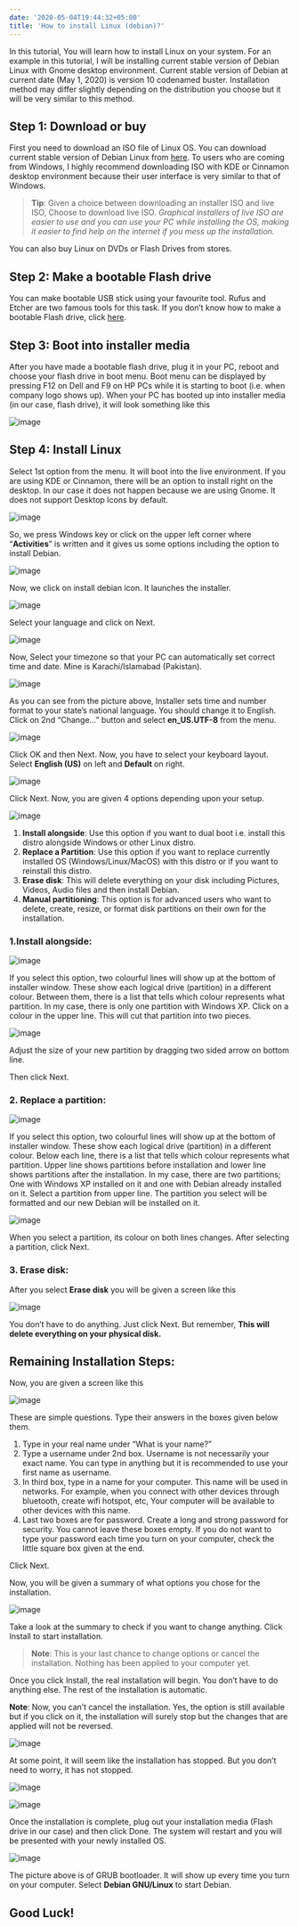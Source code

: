 ```yaml
---
date: '2020-05-04T19:44:32+05:00'
title: 'How to install Linux (debian)?'
---
```


In this tutorial, You will learn how to install Linux on your system. For an example in this tutorial, I will be installing current stable version of Debian Linux with Gnome desktop environment. Current stable version of Debian at current date (May 1, 2020) is version 10 codenamed buster. Installation method may differ slightly depending on the distribution you choose but it will be very similar to this method.

## Step 1: Download or buy

First you need to download an ISO file of Linux OS. You can download current stable version of Debian Linux from [here](https://cdimage.debian.org/debian-cd/current-live/amd64/iso-hybrid/). To users who are coming from Windows, I highly recommend downloading ISO with KDE or Cinnamon desktop environment because their user interface is very similar to that of Windows.

> **Tip**: Given a choice between downloading an installer ISO and live ISO, Choose to download live ISO.
> *Graphical installers of live ISO are easier to use and you can use your PC while installing the OS, making it easier to find help on the internet if you mess up the installation.*

You can also buy Linux on DVDs or Flash Drives from stores.

## Step 2: Make a bootable Flash drive

You can make bootable USB stick using your favourite tool. Rufus and Etcher are two famous tools for this task. If you don’t know how to make a bootable Flash drive, click [here](https://blog.mazharhussain.dev/posts/how-to-make-a-bootable-usb-flash-drive/).

## Step 3: Boot into installer media

After you have made a bootable flash drive, plug it in your PC, reboot and choose your flash drive in boot menu. Boot menu can be displayed by pressing F12 on Dell and F9 on HP PCs while it is starting to boot (i.e. when company logo shows up). When your PC has booted up into installer media (in our case, flash drive), it will look something like this

![image](/images/how-to-install-linux-debian/10.png)

## Step 4: Install Linux

Select 1st option from the menu. It will boot into the live environment. If you are using KDE or Cinnamon, there will be an option to install right on the desktop. In our case it does not happen because we are using Gnome. It does not support Desktop Icons by default.

![image](/images/how-to-install-linux-debian/30.png)

So, we press Windows key or click on the upper left corner where “**Activities**” is written and it gives us some options including the option to install Debian.

![image](/images/how-to-install-linux-debian/40.png)

Now, we click on install debian icon. It launches the installer.

![image](/images/how-to-install-linux-debian/50.png)

Select your language and click on Next.

![image](/images/how-to-install-linux-debian/60.png)

Now, Select your timezone so that your PC can automatically set correct time and date. Mine is Karachi/Islamabad (Pakistan).

![image](/images/how-to-install-linux-debian/70.png)

As you can see from the picture above, Installer sets time and number format to your state’s national language. You should change it to English. Click on 2nd “Change…” button and select **en_US.UTF-8** from the menu.

![image](/images/how-to-install-linux-debian/80.png)

Click OK and then Next. Now, you have to select your keyboard layout. Select **English (US)** on left and **Default** on right.

![image](/images/how-to-install-linux-debian/90.png)

Click Next. Now, you are given 4 options depending upon your setup.

![image](/images/how-to-install-linux-debian/101.png)

1. **Install alongside**: Use this option if you want to dual boot i.e. install this distro alongside Windows or other Linux distro.
1. **Replace a Partition**: Use this option if you want to replace currently installed OS (Windows/Linux/MacOS) with this distro or if you want to reinstall this distro.
1. **Erase disk**: This will delete everything on your disk including Pictures, Videos, Audio files and then install Debian.
1. **Manual partitioning**: This option is for advanced users who want to delete, create, resize, or format disk partitions on their own for the installation.

### 1.Install alongside:

![image](/images/how-to-install-linux-debian/102-1.png)

If you select this option, two colourful lines will show up at the bottom of installer window. These show each logical drive (partition) in a different colour. Between them, there is a list that tells which colour represents what partition. In my case, there is only one partition with Windows XP. Click on a colour in the upper line. This will cut that partition into two pieces.

![image](/images/how-to-install-linux-debian/103.png)

Adjust the size of your new partition by dragging two sided arrow on bottom line.

Then click Next.

### 2. Replace a partition:

![image](/images/how-to-install-linux-debian/107.png)

If you select this option, two colourful lines will show up at the bottom of installer window. These show each logical drive (partition) in a different colour. Below each line, there is a list that tells which colour represents what partition. Upper line shows partitions before installation and lower line shows partitions after the installation. In my case, there are two partitions; One with Windows XP installed on it and one with Debian already installed on it. Select a partition from upper line. The partition you select will be formatted and our new Debian will be installed on it.

![image](/images/how-to-install-linux-debian/108.png)

When you select a partition, its colour on both lines changes. After selecting a partition, click Next.

### 3. Erase disk:

After you select **Erase disk** you will be given a screen like this

![image](/images/how-to-install-linux-debian/109.png)

You don’t have to do anything. Just click Next. But remember, **This will delete everything on your physical disk.**

## Remaining Installation Steps:

Now, you are given a screen like this

![image](/images/how-to-install-linux-debian/110.png)

These are simple questions. Type their answers in the boxes given below them.

1. Type in your real name under “What is your name?”
1. Type a username under 2nd box. Username is not necessarily your exact name. You can type in anything but it is recommended to use your first name as username.
1. In third box, type in a name for your computer. This name will be used in networks. For example, when you connect with other devices through bluetooth, create wifi hotspot, etc, Your computer will be available to other devices with this name.
1. Last two boxes are for password. Create a long and strong password for security. You cannot leave these boxes empty. If you do not want to type your password each time you turn on your computer, check the little square box given at the end.

Click Next.

Now, you will be given a summary of what options you chose for the installation.

![image](/images/how-to-install-linux-debian/120.png)

Take a look at the summary to check if you want to change anything. Click Install to start installation.

> **Note**: This is your last chance to change options or cancel the installation. Nothing has been applied to your computer yet.

Once you click Install, the real installation will begin. You don’t have to do anything else. The rest of the installation is automatic.

**Note**: Now, you can’t cancel the installation. Yes, the option is still available but if you click on it, the installation will surely stop but the changes that are applied will not be reversed.

![image](/images/how-to-install-linux-debian/130.png)

At some point, it will seem like the installation has stopped. But you don’t need to worry, it has not stopped.

![image](/images/how-to-install-linux-debian/140.png)

![image](/images/how-to-install-linux-debian/150.png)

Once the installation is complete, plug out your installation media (Flash drive in our case) and then click Done. The system will restart and you will be presented with your newly installed OS.

![image](/images/how-to-install-linux-debian/160.png)

The picture above is of GRUB bootloader. It will show up every time you turn on your computer. Select **Debian GNU/Linux** to start Debian.

## Good Luck!
